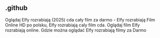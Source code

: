 ## .github

Oglądaj Elfy rozrabiają (2025) cda cały film za darmo - Elfy rozrabiają Film Online HD po polsku, Elfy rozrabiają caly film cda. Oglądaj film Elfy rozrabiają online. Gdzie można oglądać Elfy rozrabiają filmy za Darmo
